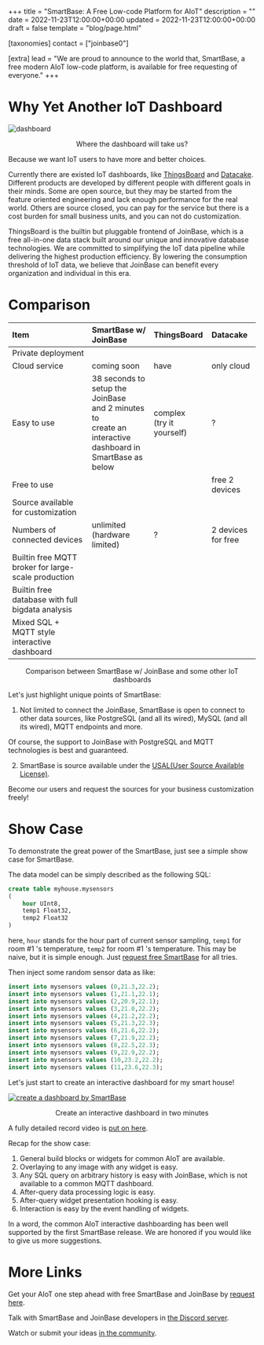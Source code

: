 +++
title = "SmartBase: A Free Low-code Platform for AIoT"
description = ""
date = 2022-11-23T12:00:00+00:00
updated = 2022-11-23T12:00:00+00:00
draft = false
template = "blog/page.html"

[taxonomies]
contact = ["joinbase0"]

[extra]
lead = "We are proud to announce to the world that, SmartBase, a free modern AIoT low-code platform, is available for free requesting of everyone."
+++

# Why Yet Another IoT Dashboard

<div class="text-center">
<img src="/imgs/blog/smartbase/dashboard.jpg" alt="dashboard" class="img-fluid">
<p align="center"> Where the dashboard will take us? <p/>
</div>

Because we want IoT users to have more and better choices.

Currently there are existed IoT dashboards, like [ThingsBoard](https://github.com/thingsboard/thingsboard) and [Datacake](https://datacake.co/). Different products are developed by different people with different goals in their minds. Some are open source, but they may be started from the feature oriented engineering and lack enough performance for the real world. Others are source closed, you can pay for the service but there is a cost burden for small business units, and you can not do customization.

ThingsBoard is the builtin but pluggable frontend of JoinBase, which is a free all-in-one data stack built around our unique and innovative database technologies. We are committed to simplifying the IoT data pipeline while delivering the highest production efficiency. By lowering the consumption threshold of IoT data, we believe that JoinBase can benefit every organization and individual in this era.

# Comparison

| Item  | SmartBase w/ JoinBase | ThingsBoard |  Datacake | 
| :----------- | :----------- | :----------- |:----------- |
|Private deployment | <i class="las la-check-circle" style="color:green; font-size: 32px"></i> | <i class="las la-check-circle" style="color:green; font-size: 32px"></i> | <i class="las la-times-circle" style="color:red; font-size: 32px"></i> |
|Cloud service |coming soon| have | only cloud |
|Easy to use | 38 seconds to <br/>setup the JoinBase <br/>and 2 minutes to <br/>create an interactive<br/> dashboard in SmartBase as below | complex<br/> (try it yourself) | ? |
|Free to use | <i class="las la-check-circle" style="color:green; font-size: 32px"></i> | <i class="las la-check-circle" style="color:green; font-size: 32px"></i> | free 2 devices |
|Source available for customization | <i class="las la-check-circle" style="color:green; font-size: 32px"></i> |<i class="las la-check-circle" style="color:green; font-size: 32px"></i> |<i class="las la-times-circle" style="color:red; font-size: 32px"></i> |
|Numbers of connected devices | unlimited (hardware limited)  | ? | 2 devices for free |
|Builtin free MQTT broker for large-scale production |<i class="las la-check-circle" style="color:green; font-size: 32px"></i> | <i class="las la-times-circle" style="color:red; font-size: 32px"></i> | <i class="las la-times-circle" style="color:red; font-size: 32px"></i> |
|Builtin free database with full bigdata analysis| <i class="las la-check-circle" style="color:green; font-size: 32px"></i> |<i class="las la-times-circle" style="color:red; font-size: 32px"></i> |<i class="las la-times-circle" style="color:red; font-size: 32px"></i> |
|Mixed SQL + MQTT style interactive dashboard | <i class="las la-check-circle" style="color:green; font-size: 32px"></i> |<i class="las la-times-circle" style="color:red; font-size: 32px"></i> |<i class="las la-times-circle" style="color:red; font-size: 32px"></i> |

<p align="center">Comparison between SmartBase w/ JoinBase and some other IoT dashboards<p/>

Let's just highlight unique points of SmartBase:

1. Not limited to connect the JoinBase, SmartBase is open to connect to other data sources, like PostgreSQL (and all its wired), MySQL (and all its wired), MQTT endpoints and more. 

Of course, the support to JoinBase with PostgreSQL and MQTT technologies is best and guaranteed.

2. SmartBase is source available under the [USAL(User Source Available License)](/blog/usal).

Become our users and request the sources for your business customization freely!


# Show Case

To demonstrate the great power of the SmartBase, just see a simple show case for SmartBase. 

The data model can be simply described as the following SQL:

```sql
create table myhouse.mysensors
(
    hour UInt8,
    temp1 Float32,
    temp2 Float32
)
```

here, `hour` stands for the hour part of current sensor sampling, `temp1` for room #1 's temperature, `temp2` for room #1 's temperature. This may be naive, but it is simple enough. Just [request free SmartBase](/request) for all tries.

Then inject some random sensor data as like: 

```sql
insert into mysensors values (0,21.3,22.2);
insert into mysensors values (1,21.1,22.1);
insert into mysensors values (2,20.9,22.1);
insert into mysensors values (3,21.0,22.2);
insert into mysensors values (4,21.2,22.2);
insert into mysensors values (5,21.3,22.3);
insert into mysensors values (6,21.6,22.2);
insert into mysensors values (7,21.9,22.2);
insert into mysensors values (8,22.5,22.3);
insert into mysensors values (9,22.9,22.2);
insert into mysensors values (10,23.2,22.2);
insert into mysensors values (11,23.6,22.3);
```

Let's just start to create an interactive dashboard for my smart house!

<div class="text-center">
<a href="https://youtu.be/Sq5SzEeeg88">
<img src="/imgs/blog/smartbase/smartbase_showcase.webp" alt="create a dashboard by SmartBase" class="img-fluid">
</a>
<p align="center">Create an interactive dashboard in two minutes<p/>
</div>

A fully detailed record video is [put on here](https://youtu.be/Sq5SzEeeg88).

Recap for the show case:

1. General build blocks or widgets for common AIoT are available.
2. Overlaying to any image with any widget is easy.
3. Any SQL query on arbitrary history is easy with JoinBase, which is not available to a common MQTT dashboard.
4. After-query data processing logic is easy.
5. After-query widget presentation hooking is easy.
6. Interaction is easy by the event handling of widgets.

In a word, the common AIoT interactive dashboarding has been well supported by the first SmartBase release. We are honored if you would like to give us more suggestions.

# More Links

Get your AIoT one step ahead with free SmartBase and JoinBase by [request here](/request).

Talk with SmartBase and JoinBase developers in [the Discord server](https://discord.gg/sqX6vfnURj).

Watch or submit your ideas [in the community](https://github.com/open-joinbase/joinbase).